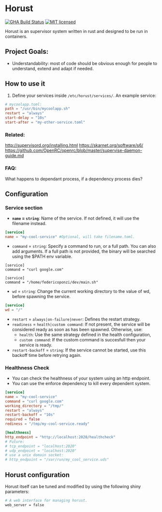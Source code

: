 # Horust
[![GHA Build Status](https://github.com/FedericoPonzi/horust/workflows/CI/badge.svg)](https://github.com/FedericoPonzi/horust/actions?query=workflow%3ACI)
[![MIT licensed](https://img.shields.io/badge/license-MIT-blue.svg)](./LICENSE)

Horust is an supervisor system written in rust and designed to be run in containers. 

## Project Goals:
* Understandability: most of code should be obvious enough for people to understand, extend and adapt if needed.

## How to use it
1. Define your services inside `/etc/horust/services/`.
An example service:
```toml
# mycoolapp.toml:
path = "/usr/bin/mycoolapp.sh"
restart = "always"
start-delay = "10s"
start-after = "my-other-service.toml"
``` 

### Related:
http://supervisord.org/installing.html
https://skarnet.org/software/s6/
https://github.com/OpenRC/openrc/blob/master/supervise-daemon-guide.md

### FAQ:
What happens to dependant process, if a dependency process dies?


## Configuration

### Service section
* **`name` = `string`**: Name of the service. If not defined, it will use the filename instead.
```toml
[service]
name = "my-cool-service" #Optional, will take filename.toml.
```
* `command` = `string`: Specify a command to run, or a full path. You can also add arguments. If a full path is not provided, the binary will be searched using the $PATH env variable.
```
[service]
command = "curl google.com"
```
```
[service]
command = "/home/federicoponzi/dev/main.sh"
```
* `wd` = `string`: Change the current working directory to the value of wd, before spawning the service.
```toml
[service]
wd = "/"
```

* `restart` = `always|on-failure|never`: Defines the restart strategy.
* `readiness` = `health|custom command`: If not present, the service will be considered ready as soon as has been spawned. Otherwise, use:
    * `health`: Use the same strategy defined in the health configuration, 
    * `custom command`: If the custom command is succesfull then your service is ready.
* `restart-backoff` = `string`: If the service cannot be started, use this backoff time before retrying again.

### Healthness Check
 * You can check the healthness of your system using an http endpoint.
 * You can use the enforce dependency to kill every dependent system.

```toml
[service]
name = "my-cool-service"
command = "curl google.com"
working_directory = "/tmp/"
restart = "always"
restart-backoff = "10s"
required = false
rediness = "/tmp/my-cool-service.ready"

[healthness]
http_endpoint = "http://localhost:2020/healthcheck"
# Future:
# tcp_endpoint = "localhost:2020"
# udp_endpoint = "localhost:2020"
# use a unix domain socket:
# http_endpoint = "/var/run/my_cool_service.uds"
```


## Horust configuration
Horust itself can be tuned and modified by using the following shiny parameters:
```bash
# A web interface for managing horust.
web_server = false
```